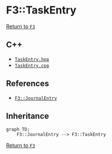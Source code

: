 # F3::TaskEntry

[Return to `F3`](/docs/F3.md)

## C++

- [`TaskEntry.hpp`](/c++/include/TaskEntry.hpp)
- [`TaskEntry.cpp`](/c++/source/TaskEntry.cpp)

## References

- [`F3::JournalEntry`](/docs/F3/JournalEntry.md)

## Inheritance

```mermaid
graph TD;
    F3::JournalEntry --> F3::TaskEntry
```

[Return to `F3`](/docs/F3.md)
